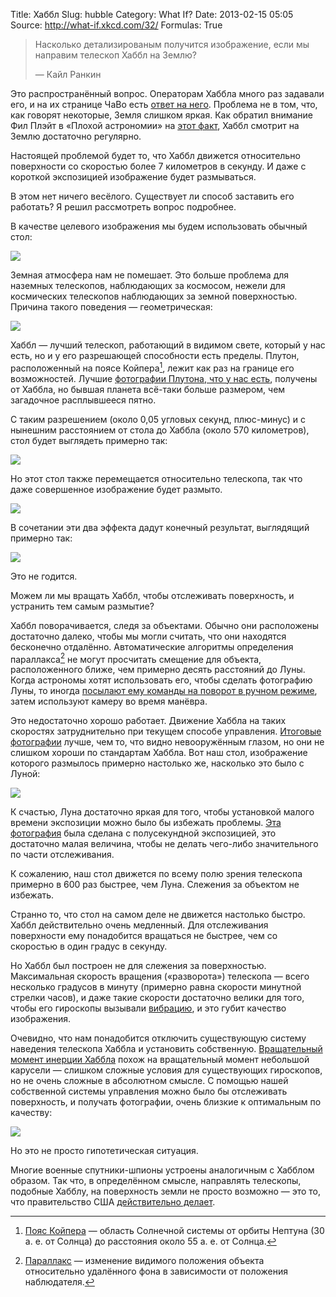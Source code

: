 Title: Хаббл
Slug: hubble
Category: What If?
Date: 2013-02-15 05:05
Source: http://what-if.xkcd.com/32/
Formulas: True

> Насколько детализированым получится изображение, если мы направим телескоп Хаббл на Землю?
>
> — Кайл Ранкин

Это распространённый вопрос. Операторам Хаббла много раз задавали его, и на их странице ЧаВо есть [ответ на него](http://hubblesite.org/reference_desk/faq/answer.php.id=78&cat=topten). Проблема не в том, что, как говорят некоторые, Земля слишком яркая. Как обратил внимание Фил Плэйт в «Плохой астрономии» на [этот факт](http://www.badastronomy.com/mad/2000/hubbleearth.html), Хаббл смотрит на Землю достаточно регулярно.

Настоящей проблемой будет то, что Хаббл движется относительно поверхности со скоростью более 7 километров в секунду. И даже с короткой экспозицией изображение будет размываться.

В этом нет ничего весёлого. Существует ли способ заставить его работать? Я решил рассмотреть вопрос подробнее.

В качестве целевого изображения мы будем использовать обычный стол:

![](/uploads/032-hubble/hubble_normal.png)

Земная атмосфера нам не помешает. Это больше проблема для наземных телескопов, наблюдающих за космосом, нежели для космических телескопов наблюдающих за земной поверхностью. Причина такого поведения — геометрическая:

![](/uploads/032-hubble/hubble_distortion_ru.png)

Хаббл — лучший телескоп, работающий в видимом свете, который у нас есть, но и у его разрешающей способности есть пределы. Плутон, расположенный на поясе Койпера[^1], лежит как раз на границе его возможностей. Лучшие [фотографии Плутона, что у нас есть](http://hubblesite.org/newscenter/archive/releases/solar-system/pluto/2010/06/), получены от Хаббла, но бывшая планета всё-таки больше размером, чем загадочное расплывшееся пятно.

С таким разрешением (около 0,05 угловых секунд, плюс-минус) и с нынешним расстоянием от стола до Хаббла (около 570 километров), стол будет выглядеть примерно так:

![](/uploads/032-hubble/hubble_pluto.png)

Но этот стол также перемещается относительно телескопа, так что даже совершенное изображение будет размыто.

![](/uploads/032-hubble/hubble_motion_1.png)

В сочетании эти два эффекта дадут конечный результат, выглядящий примерно так:

![](/uploads/032-hubble/hubble_motion_2.png)

Это не годится.

Можем ли мы вращать Хаббл, чтобы отслеживать поверхность, и устранить тем самым размытие?

Хаббл поворачивается, следя за объектами. Обычно они расположены достаточно далеко, чтобы мы могли считать, что они находятся бесконечно отдалённо. Автоматические алгоритмы определения параллакса[^2] не могут просчитать смещение для объекта, расположенного ближе, чем примерно десять расстояний до Луны. Когда астрономы хотят использовать его, чтобы сделать фотографию Луны, то иногда [посылают ему команды на поворот в ручном режиме](http://www.stsci.edu/hst/HST_overview/documents/uir/UIR-2007-01.pdf), затем используют камеру во время манёвра.

Это недостаточно хорошо работает. Движение Хаббла на таких скоростях затруднительно при текущем способе управления. [Итоговые фотографии](http://hubblesite.org/newscenter/archive/releases/1999/14) лучше, чем то, что видно невооружённым глазом, но они не слишком хороши по стандартам Хаббла. Вот наш стол, изображение которого размылось примерно настолько же, насколько это было с Луной:

![](/uploads/032-hubble/hubble_moon.png)

К счастью, Луна достаточно яркая для того, чтобы установкой малого времени экспозиции можно было бы избежать проблемы. [Эта фотография](http://hubblesite.org/newscenter/archive/releases/2012/22/fastfacts/) была сделана с полусекундной экспозицией, это достаточно малая величина, чтобы не делать чего-либо значительного по части отслеживания.

К сожалению, наш стол движется по всему полю зрения телескопа примерно в 600 раз быстрее, чем Луна. Слежения за объектом не избежать.

Странно то, что стол на самом деле не движется настолько быстро. Хаббл действительно очень медленный. Для отслеживания поверхности ему понадобится вращаться не быстрее, чем со скоростью в один градус в секунду.

Но Хаббл был построен не для слежения за поверхностью. Максимальная скорость вращения («разворота») телескопа — всего несколько градусов в минуту (примерно равна скорости минутной стрелки часов), и даже такие скорости достаточно велики для того, чтобы его гироскопы вызывали [вибрацию](http://www.pha.jhu.edu/groups/hst10x/pdffiles/HST10X_Technical.pdf), и это губит качество изображения.

Очевидно, что нам понадобится отключить существующую систему наведения телескопа Хаббла и установить собственную. [Вращательный момент инерции Хаббла](http://www.dept.aoe.vt.edu/~cdhall/courses/aoe5984/bs.pdf) похож на вращательный момент небольшой карусели — слишком сложные условия для существующих гироскопов, но не очень сложные в абсолютном смысле. С помощью нашей собственной системы управления можно было бы отслеживать поверхность, и получать фотографии, очень близкие к оптимальным по качеству:

![](/uploads/032-hubble/hubble_pluto.png)

Но это не просто гипотетическая ситуация.

Многие военные спутники-шпионы устроены аналогичным с Хабблом образом. Так что, в определённом смысле, направлять телескопы, подобные Хабблу, на поверхность земли не просто возможно — это то, что правительство США [действительно делает](http://www.onorbit.com/node/3850).

[^1]: [Пояс Койпера](http://ru.wikipedia.org/wiki/Пояс_Койпера) — область Солнечной системы от орбиты Нептуна (30 а. е. от Солнца) до расстояния около 55 а. е. от Солнца.
[^2]: [Параллакс](http://ru.wikipedia.org/wiki/Параллакс) — изменение видимого положения объекта относительно удалённого фона в зависимости от положения наблюдателя.
